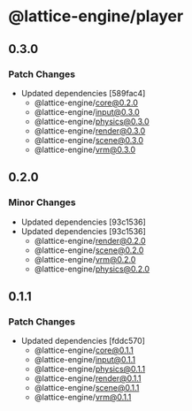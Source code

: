 # @lattice-engine/player

## 0.3.0

### Patch Changes

- Updated dependencies [589fac4]
  - @lattice-engine/core@0.2.0
  - @lattice-engine/input@0.3.0
  - @lattice-engine/physics@0.3.0
  - @lattice-engine/render@0.3.0
  - @lattice-engine/scene@0.3.0
  - @lattice-engine/vrm@0.3.0

## 0.2.0

### Minor Changes

- Updated dependencies [93c1536]
- Updated dependencies [93c1536]
  - @lattice-engine/render@0.2.0
  - @lattice-engine/scene@0.2.0
  - @lattice-engine/vrm@0.2.0
  - @lattice-engine/physics@0.2.0

## 0.1.1

### Patch Changes

- Updated dependencies [fddc570]
  - @lattice-engine/core@0.1.1
  - @lattice-engine/input@0.1.1
  - @lattice-engine/physics@0.1.1
  - @lattice-engine/render@0.1.1
  - @lattice-engine/scene@0.1.1
  - @lattice-engine/vrm@0.1.1
